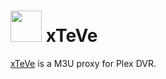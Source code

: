 # <img src="https://raw.githubusercontent.com/linuxserver/Heimdall-Apps/master/xTeVe/xteve.png" width="50" height="50"> xTeVe

[xTeVe](https://github.com/xteve-project/xTeVe) is a M3U proxy for Plex DVR.

